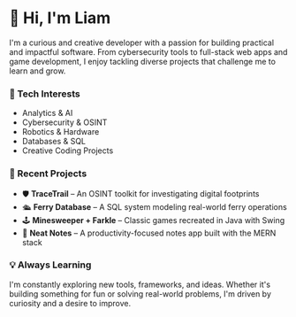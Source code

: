 # 👋 Hi, I'm Liam

I'm a curious and creative developer with a passion for building practical and impactful software. From cybersecurity tools to full-stack web apps and game development, I enjoy tackling diverse projects that challenge me to learn and grow.

### 🔧 Tech Interests
- Analytics & AI
- Cybersecurity & OSINT
- Robotics & Hardware 
- Databases & SQL
- Creative Coding Projects

### 🚀 Recent Projects
- 🛡️ **TraceTrail** – An OSINT toolkit for investigating digital footprints
- 🛳️ **Ferry Database** – A SQL system modeling real-world ferry operations
- 🕹️ **Minesweeper + Farkle** – Classic games recreated in Java with Swing
- 📝 **Neat Notes** – A productivity-focused notes app built with the MERN stack

### 💡 Always Learning
I'm constantly exploring new tools, frameworks, and ideas. Whether it's building something for fun or solving real-world problems, I'm driven by curiosity and a desire to improve.




